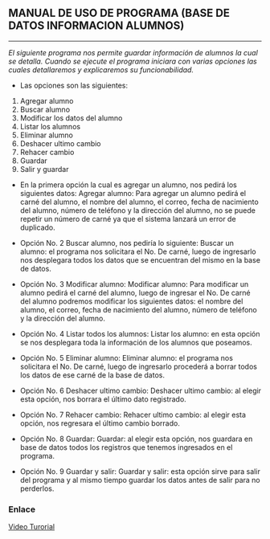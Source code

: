 ## MANUAL DE USO DE PROGRAMA (BASE DE DATOS INFORMACION  ALUMNOS)
___

*El siguiente programa nos permite guardar información de alumnos la cual se detalla.*
*Cuando se ejecute el programa iniciara con varias opciones las cuales detallaremos y explicaremos su funcionabilidad.*

* Las opciones son las siguientes:

1.	Agregar alumno
2.	Buscar alumno
3.	Modificar los datos del alumno
4.	Listar los alumnos
5.	Eliminar alumno
6.	Deshacer ultimo cambio
7.	Rehacer cambio
8.	Guardar
9.	Salir y guardar

* En la primera opción la cual es agregar un alumno, nos pedirá los siguientes datos:
Agregar alumno: Para agregar un alumno pedirá el carné del alumno, el nombre del alumno, el correo, fecha de nacimiento del alumno, número de teléfono y la dirección del alumno, no se puede repetir un número de carné ya que el sistema lanzará un error de duplicado.

* Opción No. 2 Buscar alumno, nos pediría lo siguiente:
Buscar un alumno: el programa nos solicitara el No. De carné, luego de ingresarlo nos desplegara todos los datos que se encuentran del mismo en la base de datos.
* Opción No. 3 Modificar alumno:
Modificar alumno: Para modificar un alumno pedirá el carné del alumno, luego de ingresar el No. De carné del alumno podremos modificar los siguientes datos: el nombre del alumno, el correo, fecha de nacimiento del alumno, número de teléfono y la dirección del alumno.

* Opción No. 4 Listar todos los alumnos:
Listar los alumno: en esta opción se nos desplegara toda la información de los alumnos que poseamos.

* Opción No. 5 Eliminar alumno:
Eliminar alumno: el programa nos solicitara el No. De carné, luego de ingresarlo procederá a borrar todos los datos de ese carné de la base de datos.

* Opción No. 6 Deshacer ultimo cambio:
Deshacer ultimo cambio: al elegir esta opción, nos borrara el último dato registrado.

* Opción No. 7 Rehacer cambio:
Rehacer ultimo cambio: al elegir esta opción, nos regresara el último cambio borrado.

* Opción No. 8 Guardar:
Guardar: al elegir esta opción, nos guardara en base de datos todos los registros que tenemos ingresados en el programa.

* Opción No. 9 Guardar y salir:
Guardar y salir: esta opción sirve para salir del programa y al mismo tiempo guardar los datos antes de salir para no perderlos.

### Enlace
[Video Turorial](https://youtu.be/BlY0V8V9q3o)

